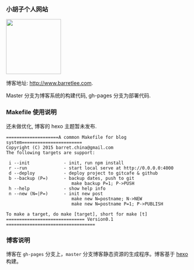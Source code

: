 ### 小胡子个人网站

<a href="http://www.barretlee.com" target="_blank"><img src="./blog/src/blogimgs/avatar150.png" width="150" /></a>

博客地址: <http://www.barretlee.com>.

Master 分支为博客系统的构建代码, gh-pages 分支为部署代码.


### Makefile 使用说明

还未做优化, 博客的 hexo 主题暂未发布.

```
====================A common Makefile for blog system=======================
Copyright (C) 2015 barret.china@gmail.com
The following targets are support:

 i --init             - init, run npm install
 r --run              - start local serve at http://0.0.0.0:4000
 d --deploy           - deploy project to gitcafe & github
 b --backup (P=)      - backup dates, push to git
                         make backup P=1; P->PUSH
 h --help             - show help info
 n --new (N=|P=)      - init new post
                         make new N=postname; N->NEW
                         make new N=postname P=1; P->PUBLISH

To make a target, do make [target], short for make [t]
============================== Version0.1 ==================================
```

### 博客说明

博客在 `gh-pages` 分支上，`master` 分支博客静态资源的生成程序。博客基于 [hexo](https://hexo.io) 构建。